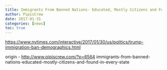 ```yaml
---
title: Immigrants From Banned Nations- Educated, Mostly Citizens and Found in Every State
author: PipisCrew
date: 2017-01-31
categories: [news]
toc: true
---
```


https://www.nytimes.com/interactive/2017/01/30/us/politics/trump-immigration-ban-demographics.html

origin - http://www.pipiscrew.com/?p=6564 immigrants-from-banned-nations-educated-mostly-citizens-and-found-in-every-state